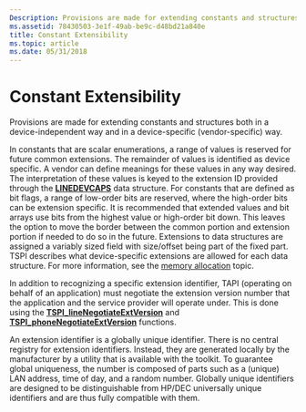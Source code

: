 ```yaml
---
Description: Provisions are made for extending constants and structures both in a device-independent way and in a device-specific (vendor-specific) way.
ms.assetid: 78430503-3e1f-49ab-be9c-d48bd21a840e
title: Constant Extensibility
ms.topic: article
ms.date: 05/31/2018
---
```


# Constant Extensibility

Provisions are made for extending constants and structures both in a device-independent way and in a device-specific (vendor-specific) way.

In constants that are scalar enumerations, a range of values is reserved for future common extensions. The remainder of values is identified as device specific. A vendor can define meanings for these values in any way desired. The interpretation of these values is keyed to the extension ID provided through the [**LINEDEVCAPS**](https://msdn.microsoft.com/en-us/library/ms735602(v=VS.85).aspx) data structure. For constants that are defined as bit flags, a range of low-order bits are reserved, where the high-order bits can be extension specific. It is recommended that extended values and bit arrays use bits from the highest value or high-order bit down. This leaves the option to move the border between the common portion and extension portion if needed to do so in the future. Extensions to data structures are assigned a variably sized field with size/offset being part of the fixed part. TSPI describes what device-specific extensions are allowed for each data structure. For more information, see the [memory allocation](https://msdn.microsoft.com/en-us/library/ms733430(v=VS.85).aspx) topic.

In addition to recognizing a specific extension identifier, TAPI (operating on behalf of an application) must negotiate the extension version number that the application and the service provider will operate under. This is done using the [**TSPI\_lineNegotiateExtVersion**](https://msdn.microsoft.com/en-us/library/ms725581(v=VS.85).aspx) and [**TSPI\_phoneNegotiateExtVersion**](https://msdn.microsoft.com/en-us/library/ms725939(v=VS.85).aspx) functions.

An extension identifier is a globally unique identifier. There is no central registry for extension identifiers. Instead, they are generated locally by the manufacturer by a utility that is available with the toolkit. To guarantee global uniqueness, the number is composed of parts such as a (unique) LAN address, time of day, and a random number. Globally unique identifiers are designed to be distinguishable from HP/DEC universally unique identifiers and are thus fully compatible with them.

 

 



